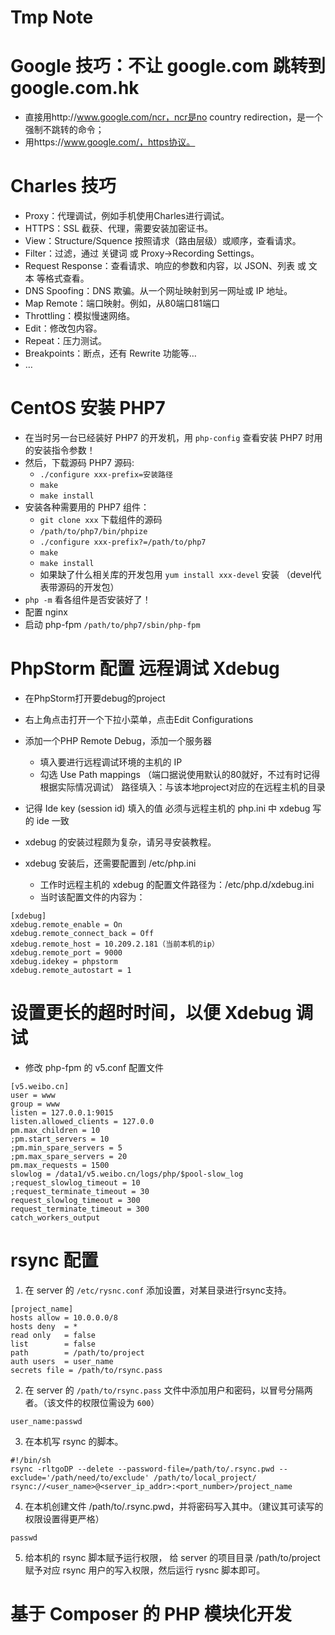 # Tmp Note

# Google 技巧：不让 google.com 跳转到 google.com.hk

* 直接用http://www.google.com/ncr，ncr是no country redirection，是一个强制不跳转的命令；
* 用https://www.google.com/，https协议。

# Charles 技巧

* Proxy：代理调试，例如手机使用Charles进行调试。
* HTTPS：SSL 截获、代理，需要安装加密证书。
* View：Structure/Squence 按照请求（路由层级）或顺序，查看请求。
* Filter：过滤，通过 关键词 或 Proxy->Recording Settings。
* Request Response：查看请求、响应的参数和内容，以 JSON、列表 或 文本 等格式查看。
* DNS Spoofing：DNS 欺骗。从一个网址映射到另一网址或 IP 地址。
* Map Remote：端口映射。例如，从80端口81端口
* Throttling：模拟慢速网络。
* Edit：修改包内容。
* Repeat：压力测试。
* Breakpoints：断点，还有 Rewrite 功能等…
* …

# CentOS 安装 PHP7

* 在当时另一台已经装好 PHP7 的开发机，用 `php-config` 查看安装 PHP7 时用的安装指令参数！
* 然后，下载源码 PHP7 源码:
    * `./configure xxx-prefix=安装路径`
    * `make`
    * `make install`
* 安装各种需要用的 PHP7 组件：
    * `git clone xxx` 下载组件的源码
    * `/path/to/php7/bin/phpize`
    * `./configure xxx-prefix?=/path/to/php7`
    * `make`
    * `make install`
    * 如果缺了什么相关库的开发包用 `yum install xxx-devel` 安装 （devel代表带源码的开发包）
* `php -m` 看各组件是否安装好了！
* 配置 nginx
* 启动 php-fpm `/path/to/php7/sbin/php-fpm`

# PhpStorm 配置 远程调试 Xdebug

* 在PhpStorm打开要debug的project
* 右上角点击打开一个下拉小菜单，点击Edit Configurations

* 添加一个PHP Remote Debug，添加一个服务器
    * 填入要进行远程调试环境的主机的 IP
    * 勾选 Use Path mappings
（端口据说使用默认的80就好，不过有时记得根据实际情况调试）
路径填入：与该本地project对应的在远程主机的目录
* 记得 Ide key (session id) 填入的值
必须与远程主机的 php.ini 中 xdebug 写的 ide 一致

* xdebug 的安装过程颇为复杂，请另寻安装教程。
* xdebug 安装后，还需要配置到 /etc/php.ini
    * 工作时远程主机的 xdebug 的配置文件路径为：/etc/php.d/xdebug.ini
    * 当时该配置文件的内容为：
```
[xdebug]
xdebug.remote_enable = On
xdebug.remote_connect_back = Off
xdebug.remote_host = 10.209.2.181（当前本机的ip）
xdebug.remote_port = 9000
xdebug.idekey = phpstorm
xdebug.remote_autostart = 1
```

# 设置更长的超时时间，以便 Xdebug 调试

* 修改 php-fpm 的 v5.conf 配置文件
```
[v5.weibo.cn]
user = www
group = www
listen = 127.0.0.1:9015
listen.allowed_clients = 127.0.0
pm.max_children = 10
;pm.start_servers = 10
;pm.min_spare_servers = 5
;pm.max_spare_servers = 20
pm.max_requests = 1500
slowlog = /data1/v5.weibo.cn/logs/php/$pool-slow_log
;request_slowlog_timeout = 10
;request_terminate_timeout = 30
request_slowlog_timeout = 300
request_terminate_timeout = 300
catch_workers_output
```

# rsync 配置

1. 在 server 的 `/etc/rysnc.conf` 添加设置，对某目录进行rsync支持。
```
[project_name]
hosts allow = 10.0.0.0/8
hosts deny  = *
read only   = false
list        = false
path        = /path/to/project
auth users  = user_name
secrets file = /path/to/rsync.pass
```

2. 在 server 的 `/path/to/rsync.pass` 文件中添加用户和密码，以冒号分隔两者。（该文件的权限位需设为 `600`）
```
user_name:passwd
```

3. 在本机写 rsync 的脚本。
```
#!/bin/sh
rsync -rltgoDP --delete --password-file=/path/to/.rsync.pwd --exclude='/path/need/to/exclude' /path/to/local_project/ rsync://<user_name>@<server_ip_addr>:<port_number>/project_name
```

4. 在本机创建文件 /path/to/.rsync.pwd，并将密码写入其中。（建议其可读写的权限设置得更严格）
```
passwd
```

5. 给本机的 rsync 脚本赋予运行权限， 给 server 的项目目录 /path/to/project 赋予对应 rsync 用户的写入权限，然后运行 rysnc 脚本即可。

# 基于 Composer 的 PHP 模块化开发

